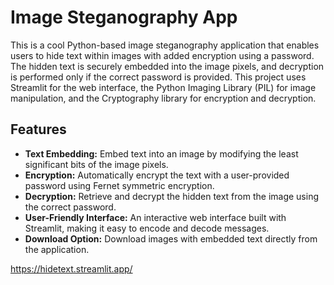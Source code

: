 # Image Steganography App

This is a cool Python-based image steganography application that enables users to hide text within images with added encryption using a password. The hidden text is securely embedded into the image pixels, and decryption is performed only if the correct password is provided. This project uses Streamlit for the web interface, the Python Imaging Library (PIL) for image manipulation, and the Cryptography library for encryption and decryption.

## Features

- **Text Embedding:** Embed text into an image by modifying the least significant bits of the image pixels.
- **Encryption:** Automatically encrypt the text with a user-provided password using Fernet symmetric encryption.
- **Decryption:** Retrieve and decrypt the hidden text from the image using the correct password.
- **User-Friendly Interface:** An interactive web interface built with Streamlit, making it easy to encode and decode messages.
- **Download Option:** Download images with embedded text directly from the application.


https://hidetext.streamlit.app/

